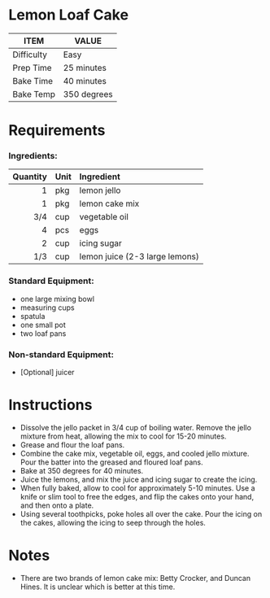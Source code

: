 

# Lemon Loaf Cake

| ITEM | VALUE |
| ---- | ----- |
| Difficulty | Easy        |
| Prep Time  | 25 minutes  |
| Bake Time  | 40 minutes  |
| Bake Temp  | 350 degrees |

# Requirements
### Ingredients:

| Quantity | Unit | Ingredient |
| ----: | :--- | :------------------------------ |
|   1   | pkg  | lemon jello                     |
|   1   | pkg  | lemon cake mix                  |
|   3/4 | cup  | vegetable oil                   |
|   4   | pcs  | eggs                            |
|   2   | cup  | icing sugar                     |
|   1/3 | cup  | lemon juice (2-3 large lemons) |

### Standard Equipment:
 - one large mixing bowl
 - measuring cups
 - spatula
 - one small pot
 - two loaf pans

### Non-standard Equipment: 
 - [Optional] juicer


# Instructions
 - Dissolve the jello packet in 3/4 cup of boiling water. Remove the jello mixture from heat, allowing the mix to cool for 15-20 minutes.
 - Grease and flour the loaf pans.
 - Combine the cake mix, vegetable oil, eggs, and cooled jello mixture. Pour the batter into the greased and floured loaf pans. 
 - Bake at 350 degrees for 40 minutes.
 - Juice the lemons, and mix the juice and icing sugar to create the icing. 
 - When fully baked, allow to cool for approximately 5-10 minutes. Use a knife or slim tool to free the edges, and flip the cakes onto your hand, and then onto a plate.
 - Using several toothpicks, poke holes all over the cake.
 Pour the icing on the cakes, allowing the icing to seep through the holes.

 # Notes
 - There are two brands of lemon cake mix: Betty Crocker, and Duncan Hines. It is unclear which is better at this time.


 
